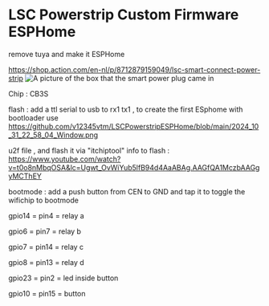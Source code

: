 # LSC Powerstrip Custom Firmware ESPHome
remove tuya and make it ESPHome


https://shop.action.com/en-nl/p/8712879159049/lsc-smart-connect-power-strip
![A picture of the box that the smart power plug came in]([./img/box.jpg](https://github.com/v12345vtm/LSCPowerstripESPHome/blob/main/powerstrip_LSC_action.jpg))


Chip : CB3S

flash : add a ttl serial to usb to rx1 tx1  , to create the first ESphome with bootloader use 
https://github.com/v12345vtm/LSCPowerstripESPHome/blob/main/2024_10_31_22_58_04_Window.png

u2f file , and flash it via "itchiptool"
info  to flash  : https://www.youtube.com/watch?v=t0o8nMbqOSA&lc=Ugwt_OvWiYub5lfB94d4AaABAg.AAGfQA1MczbAAGgyMCThEY

bootmode  : add a push button from CEN to GND and tap it to toggle the wifichip to bootmode

gpio14 = pin4 = relay a

gpio6  = pin7 = relay b

gpio7  = pin14 = relay c

gpio8  = pin13 = relay d

gpio23 = pin2 = led inside button

gpio10 = pin15 = button



